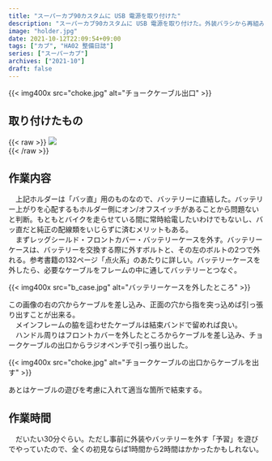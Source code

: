```yaml
---
title: "スーパーカブ90カスタムに USB 電源を取り付けた"
description: "スーパーカブ90カスタムに USB 電源を取り付けた。外装バラシから再組み立てまで30分程度。"
image: "holder.jpg"
date: 2021-10-12T22:09:54+09:00
tags: ["カブ", "HA02 整備日誌"]
series: ["スーパーカブ"]
archives: ["2021-10"]
draft: false
---
```



{{< img400x src="choke.jpg" alt="チョークケーブル出口" >}} 

## 取り付けたもの
  
{{< raw >}} 
<a href="https://www.amazon.co.jp/gp/product/B08BY8XMK6?ie=UTF8&psc=1&linkCode=li3&tag=tbsmcd-22&linkId=620f1f56f7dee454fd2d1d07db974c82&language=ja_JP&ref_=as_li_ss_il" target="_blank"><img border="0" src="//ws-fe.amazon-adsystem.com/widgets/q?_encoding=UTF8&ASIN=B08BY8XMK6&Format=_SL250_&ID=AsinImage&MarketPlace=JP&ServiceVersion=20070822&WS=1&tag=tbsmcd-22&language=ja_JP" ></a>          
{{< /raw >}}           

  
## 作業内容
  
　上記ホルダーは「バッ直」用のものなので、バッテリーに直結した。バッテリー上がりを心配するもホルダー側にオン/オフスイッチがあることから問題ないと判断。もともとバイクを走らせている間に常時給電したいわけでもないし、バッ直だと純正の配線類をいじらずに済むメリットもある。  
　まずレッグシールド・フロントカバー・バッテリーケースを外す。バッテリーケースは、バッテリーを交換する際に外すボルトと、その左のボルトの2つで外れる。参考書籍の132ページ「点火系」のあたりに詳しい。バッテリーケースを外したら、必要なケーブルをフレームの中に通してバッテリーとつなぐ。  
  
{{< img400x src="b_case.jpg" alt="バッテリーケースを外したところ" >}}
  
この画像の右の穴からケーブルを差し込み、正面の穴から指を突っ込めば引っ張り出すことが出来る。  
　メインフレームの脇を這わせたケーブルは結束バンドで留めれば良い。  
　ハンドル周りはフロントカバーを外したところからケーブルを差し込み、チョークケーブルの出口からラジオペンチで引っ張り出した。  
  
{{< img400x src="choke.jpg" alt="チョークケーブルの出口からケーブルを出す" >}}  
  
あとはケーブルの遊びを考慮に入れて適当な箇所で結束する。  
  

## 作業時間
  
　だいたい30分ぐらい。ただし事前に外装やバッテリーを外す「予習」を遊びでやっていたので、全くの初見ならば1時間から2時間はかかったかもしれない。 
